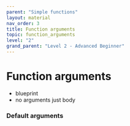 ```yaml
---
parent: "Simple functions"
layout: material 
nav_order: 3
title: Function arguments
topic: function_arguments 
level: "2"
grand_parent: "Level 2 - Advanced Beginner"
---
```


# Function arguments 
- blueprint
- no arguments just body

### Default arguments
